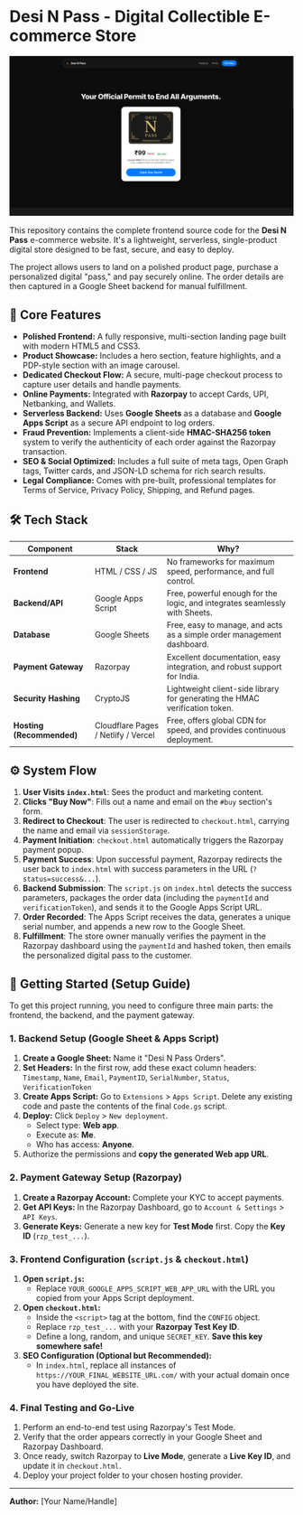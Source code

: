 # Desi N Pass - Digital Collectible E-commerce Store

![Desi N Pass Social Preview](assets/social-preview.png)

This repository contains the complete frontend source code for the **Desi N Pass** e-commerce website. It's a lightweight, serverless, single-product digital store designed to be fast, secure, and easy to deploy.

The project allows users to land on a polished product page, purchase a personalized digital "pass," and pay securely online. The order details are then captured in a Google Sheet backend for manual fulfillment.

## 🚀 Core Features

- **Polished Frontend:** A fully responsive, multi-section landing page built with modern HTML5 and CSS3.
- **Product Showcase:** Includes a hero section, feature highlights, and a PDP-style section with an image carousel.
- **Dedicated Checkout Flow:** A secure, multi-page checkout process to capture user details and handle payments.
- **Online Payments:** Integrated with **Razorpay** to accept Cards, UPI, Netbanking, and Wallets.
- **Serverless Backend:** Uses **Google Sheets** as a database and **Google Apps Script** as a secure API endpoint to log orders.
- **Fraud Prevention:** Implements a client-side **HMAC-SHA256 token** system to verify the authenticity of each order against the Razorpay transaction.
- **SEO & Social Optimized:** Includes a full suite of meta tags, Open Graph tags, Twitter cards, and JSON-LD schema for rich search results.
- **Legal Compliance:** Comes with pre-built, professional templates for Terms of Service, Privacy Policy, Shipping, and Refund pages.

## 🛠️ Tech Stack

| Component               | Stack                 | Why?                                                                      |
| ----------------------- | --------------------- | ------------------------------------------------------------------------- |
| **Frontend**            | HTML / CSS / JS       | No frameworks for maximum speed, performance, and full control.           |
| **Backend/API**         | Google Apps Script    | Free, powerful enough for the logic, and integrates seamlessly with Sheets. |
| **Database**            | Google Sheets         | Free, easy to manage, and acts as a simple order management dashboard.    |
| **Payment Gateway**     | Razorpay              | Excellent documentation, easy integration, and robust support for India.  |
| **Security Hashing**    | CryptoJS              | Lightweight client-side library for generating the HMAC verification token. |
| **Hosting (Recommended)**| Cloudflare Pages / Netlify / Vercel | Free, offers global CDN for speed, and provides continuous deployment.     |

## ⚙️ System Flow

1.  **User Visits `index.html`**: Sees the product and marketing content.
2.  **Clicks "Buy Now"**: Fills out a name and email on the `#buy` section's form.
3.  **Redirect to Checkout**: The user is redirected to `checkout.html`, carrying the name and email via `sessionStorage`.
4.  **Payment Initiation**: `checkout.html` automatically triggers the Razorpay payment popup.
5.  **Payment Success**: Upon successful payment, Razorpay redirects the user back to `index.html` with success parameters in the URL (`?status=success&...`).
6.  **Backend Submission**: The `script.js` on `index.html` detects the success parameters, packages the order data (including the `paymentId` and `verificationToken`), and sends it to the Google Apps Script URL.
7.  **Order Recorded**: The Apps Script receives the data, generates a unique serial number, and appends a new row to the Google Sheet.
8.  **Fulfillment**: The store owner manually verifies the payment in the Razorpay dashboard using the `paymentId` and hashed token, then emails the personalized digital pass to the customer.

## 🚀 Getting Started (Setup Guide)

To get this project running, you need to configure three main parts: the frontend, the backend, and the payment gateway.

### 1. Backend Setup (Google Sheet & Apps Script)

1.  **Create a Google Sheet:** Name it "Desi N Pass Orders".
2.  **Set Headers:** In the first row, add these exact column headers:
    `Timestamp`, `Name`, `Email`, `PaymentID`, `SerialNumber`, `Status`, `VerificationToken`
3.  **Create Apps Script:** Go to `Extensions` > `Apps Script`. Delete any existing code and paste the contents of the final `Code.gs` script.
4.  **Deploy:** Click `Deploy` > `New deployment`.
    -   Select type: **Web app**.
    -   Execute as: **Me**.
    -   Who has access: **Anyone**.
5.  Authorize the permissions and **copy the generated Web app URL**.

### 2. Payment Gateway Setup (Razorpay)

1.  **Create a Razorpay Account:** Complete your KYC to accept payments.
2.  **Get API Keys:** In the Razorpay Dashboard, go to `Account & Settings` > `API Keys`.
3.  **Generate Keys:** Generate a new key for **Test Mode** first. Copy the **Key ID** (`rzp_test_...`).

### 3. Frontend Configuration (`script.js` & `checkout.html`)

1.  **Open `script.js`:**
    -   Replace `YOUR_GOOGLE_APPS_SCRIPT_WEB_APP_URL` with the URL you copied from your Apps Script deployment.
2.  **Open `checkout.html`:**
    -   Inside the `<script>` tag at the bottom, find the `CONFIG` object.
    -   Replace `rzp_test_...` with your **Razorpay Test Key ID**.
    -   Define a long, random, and unique `SECRET_KEY`. **Save this key somewhere safe!**
3.  **SEO Configuration (Optional but Recommended):**
    -   In `index.html`, replace all instances of `https://YOUR_FINAL_WEBSITE_URL.com/` with your actual domain once you have deployed the site.

### 4. Final Testing and Go-Live

1.  Perform an end-to-end test using Razorpay's Test Mode.
2.  Verify that the order appears correctly in your Google Sheet and Razorpay Dashboard.
3.  Once ready, switch Razorpay to **Live Mode**, generate a **Live Key ID**, and update it in `checkout.html`.
4.  Deploy your project folder to your chosen hosting provider.

---
**Author:** [Your Name/Handle]